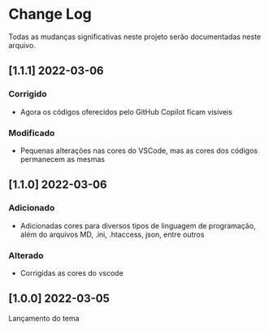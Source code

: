 # Change Log

Todas as mudanças significativas neste projeto serão documentadas neste arquivo.

## [1.1.1] 2022-03-06

### Corrigido

- Agora os códigos oferecidos pelo GitHub Copilot ficam visíveis

### Modificado

- Pequenas alterações nas cores do VSCode, mas as cores dos códigos permanecem as mesmas

## [1.1.0] 2022-03-06

### Adicionado

- Adicionadas cores para diversos tipos de linguagem de programação, além do arquivos MD, .ini, .htaccess, json, entre outros

### Alterado

- Corrigidas as cores do vscode

## [1.0.0] 2022-03-05

Lançamento do tema
